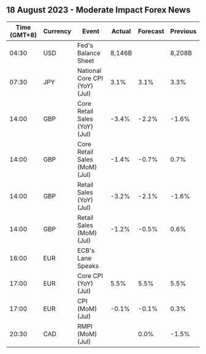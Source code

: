 ## 18 August 2023 - Moderate Impact Forex News

| Time (GMT+8) | Currency | Event | Actual | Forecast | Previous |
|------|----------|-------|--------|----------|----------|
| 04:30 | USD | Fed's Balance Sheet | 8,146B |  | 8,208B |
| 07:30 | JPY | National Core CPI (YoY) (Jul) | 3.1% | 3.1% | 3.3% |
| 14:00 | GBP | Core Retail Sales (YoY) (Jul) | -3.4% | -2.2% | -1.6% |
| 14:00 | GBP | Core Retail Sales (MoM) (Jul) | -1.4% | -0.7% | 0.7% |
| 14:00 | GBP | Retail Sales (YoY) (Jul) | -3.2% | -2.1% | -1.6% |
| 14:00 | GBP | Retail Sales (MoM) (Jul) | -1.2% | -0.5% | 0.6% |
| 16:00 | EUR | ECB's Lane Speaks |  |  |  |
| 17:00 | EUR | Core CPI (YoY) (Jul) | 5.5% | 5.5% | 5.5% |
| 17:00 | EUR | CPI (MoM) (Jul) | -0.1% | -0.1% | 0.3% |
| 20:30 | CAD | RMPI (MoM) (Jul) |  | 0.0% | -1.5% |
